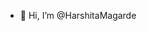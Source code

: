 - 👋 Hi, I’m @HarshitaMagarde

<!---
HarshitaMagarde/HarshitaMagarde is a ✨ special ✨ repository because its `README.md` (this file) appears on your GitHub profile.
You can click the Preview link to take a look at your changes.
--->
